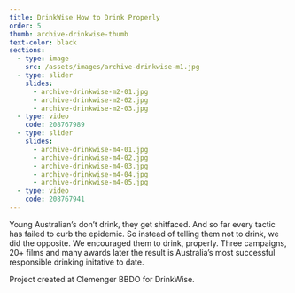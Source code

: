 ```yaml
---
title: DrinkWise How to Drink Properly
order: 5
thumb: archive-drinkwise-thumb
text-color: black
sections:
  - type: image
    src: /assets/images/archive-drinkwise-m1.jpg
  - type: slider
    slides:
      - archive-drinkwise-m2-01.jpg
      - archive-drinkwise-m2-02.jpg
      - archive-drinkwise-m2-03.jpg
  - type: video
    code: 208767989
  - type: slider
    slides:
      - archive-drinkwise-m4-01.jpg
      - archive-drinkwise-m4-02.jpg
      - archive-drinkwise-m4-03.jpg
      - archive-drinkwise-m4-04.jpg
      - archive-drinkwise-m4-05.jpg
  - type: video
    code: 208767941
---
```

Young Australian’s don’t drink, they get shitfaced. And so far every tactic has failed to curb the epidemic. So instead of telling them not to drink, we did the opposite. We encouraged them to drink, properly. Three campaigns, 20+ films and many awards later the result is Australia’s most successful responsible drinking initative to date.

Project created at Clemenger BBDO for DrinkWise.
